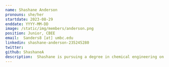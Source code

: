 ```yaml
---
name: Shashane Anderson
pronouns: she/her
startdate: 2023-08-29
enddate: YYYY-MM-DD
image: /static/img/members/anderson.png
position: Junior, CBEE
email:  Sanders8 [at] umbc.edu
linkedin: shashane-anderson-235245280
twitter: 
github: ShashaneA
description:  Shashane is pursuing a degree in chemical engineering on the bio track. Her passion for problem-solving serves as her motivation to learn more each day. She engages in activities such as painting, gaming, and listening to music during her spare time.
---
```

